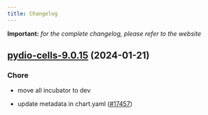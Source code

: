 ```yaml
---
title: Changelog
---
```


**Important:**
*for the complete changelog, please refer to the website*



## [pydio-cells-9.0.15](https://github.com/truecharts/charts/compare/pydio-cells-9.0.14...pydio-cells-9.0.15) (2024-01-21)

### Chore



- move all incubator to dev

- update metadata in chart.yaml ([#17457](https://github.com/truecharts/charts/issues/17457))